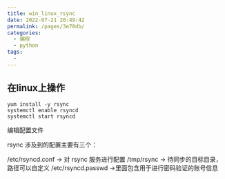 ```yaml
---
title: win_linux_rsync
date: 2022-07-21 20:49:42
permalink: /pages/3e70db/
categories:
  - 编程
  - python
tags:
  - 
---
```

## 在linux上操作

```shell
yum install -y rsync
systemctl enable rsyncd
systemctl start rsyncd
```

编辑配置文件

rsync 涉及到的配置主要有三个：

/etc/rsyncd.conf -> 对 rsync 服务进行配置
/tmp/rsync -> 待同步的目标目录，路径可以自定义
/etc/rsyncd.passwd ->里面包含用于进行密码验证的账号信息

